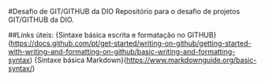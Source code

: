 #Desafio de GIT/GITHUB da DIO
Repositório para o desafio de projetos GIT/GITHUB da DIO.

##Links úteis:
{Sintaxe básica escrita e formatação no GITHUB}(https://docs.github.com/pt/get-started/writing-on-github/getting-started-with-writing-and-formatting-on-github/basic-writing-and-formatting-syntax)
{Sintaxe básica  Markdown}(https://www.markdownguide.org/basic-syntax/)
